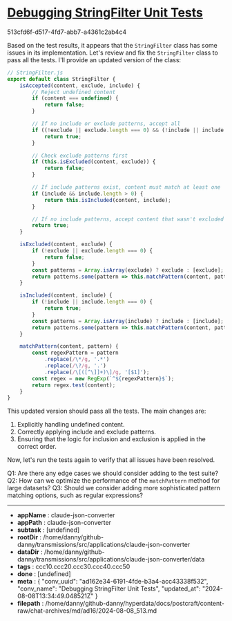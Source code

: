 # [Debugging StringFilter Unit Tests](https://claude.ai/chat/ad162e34-6191-4fde-b3a4-acc43338f532)

513cfd6f-d517-4fd7-abb7-a4361c2ab4c4

 Based on the test results, it appears that the `StringFilter` class has some issues in its implementation. Let's review and fix the `StringFilter` class to pass all the tests. I'll provide an updated version of the class:

```javascript
// StringFilter.js
export default class StringFilter {
    isAccepted(content, exclude, include) {
        // Reject undefined content
        if (content === undefined) {
            return false;
        }

        // If no include or exclude patterns, accept all
        if ((!exclude || exclude.length === 0) && (!include || include.length === 0)) {
            return true;
        }

        // Check exclude patterns first
        if (this.isExcluded(content, exclude)) {
            return false;
        }

        // If include patterns exist, content must match at least one
        if (include && include.length > 0) {
            return this.isIncluded(content, include);
        }

        // If no include patterns, accept content that wasn't excluded
        return true;
    }

    isExcluded(content, exclude) {
        if (!exclude || exclude.length === 0) {
            return false;
        }
        const patterns = Array.isArray(exclude) ? exclude : [exclude];
        return patterns.some(pattern => this.matchPattern(content, pattern));
    }

    isIncluded(content, include) {
        if (!include || include.length === 0) {
            return true;
        }
        const patterns = Array.isArray(include) ? include : [include];
        return patterns.some(pattern => this.matchPattern(content, pattern));
    }

    matchPattern(content, pattern) {
        const regexPattern = pattern
            .replace(/\*/g, '.*')
            .replace(/\?/g, '.')
            .replace(/\[([^\]]+)\]/g, '[$1]');
        const regex = new RegExp(`^${regexPattern}$`);
        return regex.test(content);
    }
}
```

This updated version should pass all the tests. The main changes are:

1. Explicitly handling undefined content.
2. Correctly applying include and exclude patterns.
3. Ensuring that the logic for inclusion and exclusion is applied in the correct order.

Now, let's run the tests again to verify that all issues have been resolved.

Q1: Are there any edge cases we should consider adding to the test suite?
Q2: How can we optimize the performance of the `matchPattern` method for large datasets?
Q3: Should we consider adding more sophisticated pattern matching options, such as regular expressions?

---

* **appName** : claude-json-converter
* **appPath** : claude-json-converter
* **subtask** : [undefined]
* **rootDir** : /home/danny/github-danny/transmissions/src/applications/claude-json-converter
* **dataDir** : /home/danny/github-danny/transmissions/src/applications/claude-json-converter/data
* **tags** : ccc10.ccc20.ccc30.ccc40.ccc50
* **done** : [undefined]
* **meta** : {
  "conv_uuid": "ad162e34-6191-4fde-b3a4-acc43338f532",
  "conv_name": "Debugging StringFilter Unit Tests",
  "updated_at": "2024-08-08T13:34:49.048521Z"
}
* **filepath** : /home/danny/github-danny/hyperdata/docs/postcraft/content-raw/chat-archives/md/ad16/2024-08-08_513.md
